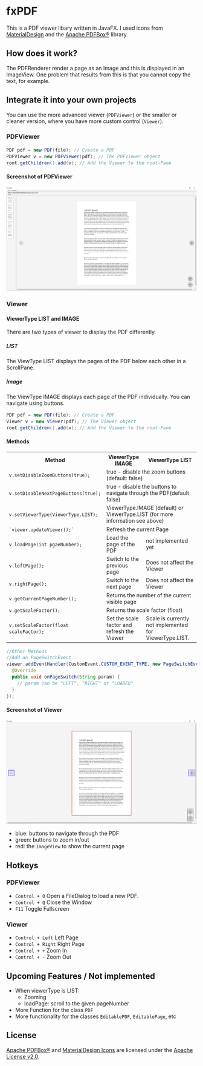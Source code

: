 # fxPDF
This is a PDF viewer libary written in JavaFX. I used icons from [MaterialDesign](https://material.io/resources/icons/) 
and the [Apache PDFBox®](https://pdfbox.apache.org/) library.
## How does it work?
The PDFRenderer render a page as an Image and this is displayed in an ImageView. One problem that results from this is that you cannot copy the text, for example.
## Integrate it into your own projects
You can use the more advanced viewer (`PDFViewer`) or the smaller or cleaner version, where you have more custom control (`Viewer`).
### PDFViewer
```java
PDF pdf = new PDF(file); // Create a PDF 
PDFViewer v = new PDFViewer(pdf); // The PDFViewer object
root.getChildren().add(v); // Add the Viewer to the root-Pane
```
#### Screenshot of PDFViewer
![Screenshot of example](https://github.com/Patr1ick/fxPDF/blob/master/pdfviewer.png "PDFViewer")
### Viewer
#### ViewerType LIST and IMAGE
There are two types of viewer to display the PDF differently.
##### LIST
The ViewType LIST displays the pages of the PDF below each other in a ScrollPane.
##### Image
The ViewType IMAGE displays each page of the PDF individually. You can navigate using buttons.
```java
PDF pdf = new PDF(file); // Create a PDF 
Viewer v = new Viewer(pdf); // The Viewer object
root.getChildren().add(v); // Add the Viewer to the root-Pane
```
#### Methods
<table>
  <tr>
    <th>Method</th>
    <th>ViewerType IMAGE</th>
    <th>ViewerType LIST</th>
  </tr>
  <tr>
    <td><code>v.setDisableZoomButtons(true);</code></td>
    <td colspan=2>true - disable the zoom buttons (default: false)</td>
  </tr>
  <tr>
    <td><code>v.setDisableNextPageButtons(true);</code></td>
    <td colspan=2 >true - disable the buttons to navigate through the PDF(default false)</td>
  </tr> 
  <tr>
    <td><code>v.setViewerType(ViewerType.LIST);</code></td>
    <td colspan=2 >ViewerType.IMAGE (default) or ViewerType.LIST (for more information see above)</td>
  </tr>
  <tr>
    <td><code>`viewer.updateViewer();`</code></td>
    <td colspan=2>Refresh the current Page</td>
  </tr>
  <tr>
    <td><code>v.loadPage(int pgaeNumber);</code></td>
    <td>Load the page of the PDF</td>
    <td>not implemented yet</td>
  </tr>
  <tr>
    <td><code>v.leftPage();</code></td>
    <td>Switch to the previous page</td>
    <td>Does not affect the Viewer</td>
  </tr>
  <tr>
    <td><code>v.rightPage();</code></td>
    <td>Switch to the next page</td>
    <td>Does not affect the Viewer</td>
  </tr>
  <tr>
    <td><code>v.getCurrentPageNumber();</code></td>
    <td colspan=2>Returns the number of the current visible page</td>
  </tr>
  <tr>
    <td><code>v.getScaleFactor();</code></td>
    <td colspan=2>Returns the scale factor (float)</td>
  </tr>
  <tr>
    <td><code>v.setScaleFactor(float scaleFactor);</code></td>
    <td>Set the scale factor and refresh the Viewer</td>
    <td>Scale is currently not implemented for ViewerType.LIST.</td>
  </tr>
</table>

```java
//Other Methods
//Add an PageSwitchEvent
viewer.addEventHandler(CustomEvent.CUSTOM_EVENT_TYPE, new PageSwitchEventHandler() {
  @Override
  public void onPageSwitch(String param) {
    // param can be "LEFT", "RIGHT" or "LOADED"
  }
});
```
#### Screenshot of Viewer
![Screenshot of example](https://github.com/Patr1ick/fxPDF/blob/master/viewer.png "Viewer")
- blue: buttons to navigate through the PDF
- green: buttons to zoom in/out
- red: the `ImageView` to show the current page 
## Hotkeys
### PDFViewer
- `Control + O` Open a FileDialog to load a new PDF.
- `Control + Q` Close the Window
- `F11` Toggle Fullscreen
### Viewer
- `Control + Left` Left Page
- `Control + Right` Right Page
- `Control + +` Zoom In
- `Control + -` Zoom Out
## Upcoming Features / Not implemented
- When viewerType is LIST:
  - Zooming
  - loadPage: scroll to the given pageNumber
- More Function for the class `PDF`
- More functionality for the classes `EditablePDF`, `EditablePage`, etc 
## License
[Apache PDFBox®](https://pdfbox.apache.org/) and [MaterialDesign Icons](https://material.io/resources/icons/) are licensed under the [Apache License v2.0](https://www.apache.org/licenses/LICENSE-2.0).
